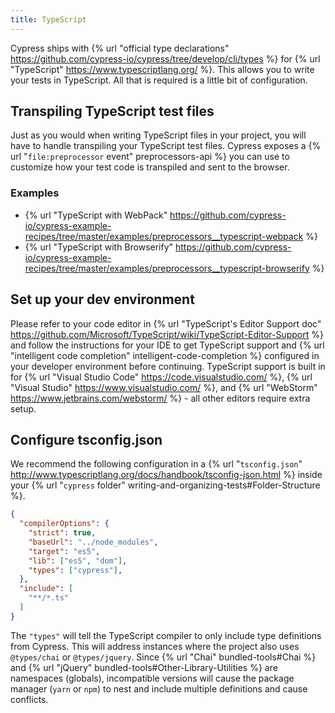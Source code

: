 ```yaml
---
title: TypeScript
---
```


Cypress ships with {% url "official type declarations" https://github.com/cypress-io/cypress/tree/develop/cli/types %} for {% url "TypeScript" https://www.typescriptlang.org/ %}. This allows you to write your tests in TypeScript. All that is required is a little bit of configuration.

## Transpiling TypeScript test files

Just as you would when writing TypeScript files in your project, you will have to handle transpiling your TypeScript test files. Cypress exposes a {% url "`file:preprocessor` event" preprocessors-api %} you can use to customize how your test code is transpiled and sent to the browser.

### Examples

- {% url "TypeScript with WebPack" https://github.com/cypress-io/cypress-example-recipes/tree/master/examples/preprocessors__typescript-webpack %}
- {% url "TypeScript with Browserify" https://github.com/cypress-io/cypress-example-recipes/tree/master/examples/preprocessors__typescript-browserify %}

## Set up your dev environment

Please refer to your code editor in {% url "TypeScript's Editor Support doc" https://github.com/Microsoft/TypeScript/wiki/TypeScript-Editor-Support %} and follow the instructions for your IDE to get TypeScript support and {% url "intelligent code completion" intelligent-code-completion %} configured in your developer environment before continuing. TypeScript support is built in for {% url "Visual Studio Code" https://code.visualstudio.com/ %}, {% url "Visual Studio" https://www.visualstudio.com/ %}, and {% url "WebStorm" https://www.jetbrains.com/webstorm/ %} - all other editors require extra setup.

## Configure tsconfig.json

We recommend the following configuration in a {% url "`tsconfig.json`" http://www.typescriptlang.org/docs/handbook/tsconfig-json.html %} inside your {% url "`cypress` folder" writing-and-organizing-tests#Folder-Structure %}.

```json
{
  "compilerOptions": {
    "strict": true,
    "baseUrl": "../node_modules",
    "target": "es5",
    "lib": ["es5", "dom"],
    "types": ["cypress"],
  },
  "include": [
    "**/*.ts"
  ]
}
```

The `"types"` will tell the TypeScript compiler to only include type definitions from Cypress. This will address instances where the project also uses `@types/chai` or `@types/jquery`. Since {% url "Chai" bundled-tools#Chai %} and {% url "jQuery" bundled-tools#Other-Library-Utilities %} are namespaces (globals), incompatible versions will cause the package manager (`yarn` or `npm`) to nest and include multiple definitions and cause conflicts.
